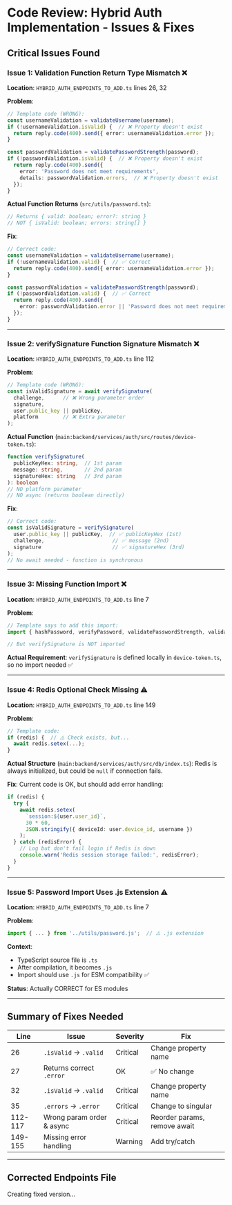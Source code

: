 # Code Review: Hybrid Auth Implementation - Issues & Fixes

## Critical Issues Found

### Issue 1: Validation Function Return Type Mismatch ❌

**Location**: `HYBRID_AUTH_ENDPOINTS_TO_ADD.ts` lines 26, 32

**Problem**:
```typescript
// Template code (WRONG):
const usernameValidation = validateUsername(username);
if (!usernameValidation.isValid) {  // ❌ Property doesn't exist
  return reply.code(400).send({ error: usernameValidation.error });
}

const passwordValidation = validatePasswordStrength(password);
if (!passwordValidation.isValid) {  // ❌ Property doesn't exist
  return reply.code(400).send({
    error: 'Password does not meet requirements',
    details: passwordValidation.errors,  // ❌ Property doesn't exist
  });
}
```

**Actual Function Returns** (`src/utils/password.ts`):
```typescript
// Returns { valid: boolean; error?: string }
// NOT { isValid: boolean; errors: string[] }
```

**Fix**:
```typescript
// Correct code:
const usernameValidation = validateUsername(username);
if (!usernameValidation.valid) {  // ✅ Correct
  return reply.code(400).send({ error: usernameValidation.error });
}

const passwordValidation = validatePasswordStrength(password);
if (!passwordValidation.valid) {  // ✅ Correct
  return reply.code(400).send({
    error: passwordValidation.error || 'Password does not meet requirements'
  });
}
```

---

### Issue 2: verifySignature Function Signature Mismatch ❌

**Location**: `HYBRID_AUTH_ENDPOINTS_TO_ADD.ts` line 112

**Problem**:
```typescript
// Template code (WRONG):
const isValidSignature = await verifySignature(
  challenge,      // ❌ Wrong parameter order
  signature,
  user.public_key || publicKey,
  platform        // ❌ Extra parameter
);
```

**Actual Function** (`main:backend/services/auth/src/routes/device-token.ts`):
```typescript
function verifySignature(
  publicKeyHex: string,  // 1st param
  message: string,       // 2nd param
  signatureHex: string   // 3rd param
): boolean
// NO platform parameter
// NO async (returns boolean directly)
```

**Fix**:
```typescript
// Correct code:
const isValidSignature = verifySignature(
  user.public_key || publicKey,  // ✅ publicKeyHex (1st)
  challenge,                      // ✅ message (2nd)
  signature                       // ✅ signatureHex (3rd)
);
// No await needed - function is synchronous
```

---

### Issue 3: Missing Function Import ❌

**Location**: `HYBRID_AUTH_ENDPOINTS_TO_ADD.ts` line 7

**Problem**:
```typescript
// Template says to add this import:
import { hashPassword, verifyPassword, validatePasswordStrength, validateUsername } from '../utils/password.js';

// But verifySignature is NOT imported
```

**Actual Requirement**:
`verifySignature` is defined locally in `device-token.ts`, so no import needed ✅

---

### Issue 4: Redis Optional Check Missing ⚠️

**Location**: `HYBRID_AUTH_ENDPOINTS_TO_ADD.ts` line 149

**Problem**:
```typescript
// Template code:
if (redis) {  // ⚠️ Check exists, but...
  await redis.setex(...);
}
```

**Actual Structure** (`main:backend/services/auth/src/db/index.ts`):
Redis is always initialized, but could be `null` if connection fails.

**Fix**: Current code is OK, but should add error handling:
```typescript
if (redis) {
  try {
    await redis.setex(
      `session:${user.user_id}`,
      30 * 60,
      JSON.stringify({ deviceId: user.device_id, username })
    );
  } catch (redisError) {
    // Log but don't fail login if Redis is down
    console.warn('Redis session storage failed:', redisError);
  }
}
```

---

### Issue 5: Password Import Uses .js Extension ⚠️

**Location**: `HYBRID_AUTH_ENDPOINTS_TO_ADD.ts` line 7

**Problem**:
```typescript
import { ... } from '../utils/password.js';  // ⚠️ .js extension
```

**Context**:
- TypeScript source file is `.ts`
- After compilation, it becomes `.js`
- Import should use `.js` for ESM compatibility ✅

**Status**: Actually CORRECT for ES modules

---

## Summary of Fixes Needed

| Line | Issue | Severity | Fix |
|------|-------|----------|-----|
| 26 | `.isValid` → `.valid` | Critical | Change property name |
| 27 | Returns correct `.error` | OK | ✅ No change |
| 32 | `.isValid` → `.valid` | Critical | Change property name |
| 35 | `.errors` → `.error` | Critical | Change to singular |
| 112-117 | Wrong param order & async | Critical | Reorder params, remove await |
| 149-155 | Missing error handling | Warning | Add try/catch |

---

## Corrected Endpoints File

Creating fixed version...
